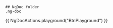 ```gitignore fileName=".gitignore"
## NgDoc folder
.ng-doc
```

{{ NgDocActions.playground("BtnPlayground") }}
